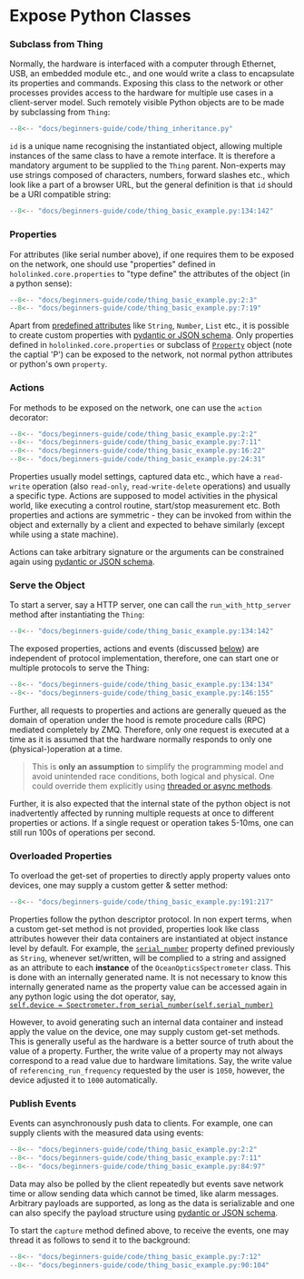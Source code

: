# Expose Python Classes

### Subclass from Thing

Normally, the hardware is interfaced with a computer through Ethernet, USB, an embedded module etc.,
and one would write a class to encapsulate its properties and commands. Exposing this class to the network or other
processes provides access to the hardware for multiple use cases in a client-server model. Such remotely visible
Python objects are to be made by subclassing from `Thing`:

```py title="Base Class - Spectrometer Example" linenums="1" hl_lines="10"
--8<-- "docs/beginners-guide/code/thing_inheritance.py"
```

`id` is a unique name recognising the instantiated object, allowing multiple instances of the same class to have a remote interface. It is therefore a
mandatory argument to be supplied to the `Thing` parent. Non-experts may use strings composed of
characters, numbers, forward slashes etc., which look like a part of a browser URL, but the general definition is
that `id` should be a URI compatible string:

```py title="Thing ID" linenums="1" hl_lines="3"
--8<-- "docs/beginners-guide/code/thing_basic_example.py:134:142"
```

### Properties

For attributes (like serial number above), if one requires them to be exposed on the network, one should use "properties" defined in `hololinked.core.properties` to "type define" the attributes of the object (in a python sense):

```py title="Properties" linenums="1" hl_lines="14"
--8<-- "docs/beginners-guide/code/thing_basic_example.py:2:3"
--8<-- "docs/beginners-guide/code/thing_basic_example.py:7:19"
```

Apart from [predefined attributes](properties/index.md#predefined-typed-properties) like `String`, `Number`, `List` etc., it is possible to create custom properties with [pydantic or JSON schema](properties/index.md#schema-constrained-property).
Only properties defined in `hololinked.core.properties` or subclass of [`Property`](properties/index.md) object (note the captial 'P') can be exposed to the network, not normal python attributes or python's own `property`.

### Actions

For methods to be exposed on the network, one can use the `action` decorator:

```py title="Actions" linenums="1" hl_lines="12 15"
--8<-- "docs/beginners-guide/code/thing_basic_example.py:2:2"
--8<-- "docs/beginners-guide/code/thing_basic_example.py:7:11"
--8<-- "docs/beginners-guide/code/thing_basic_example.py:16:22"
--8<-- "docs/beginners-guide/code/thing_basic_example.py:24:31"
```

Properties usually model settings, captured data etc., which have a `read-write` operation (also `read-only`, `read-write-delete` operations) and usually a specific type. Actions are supposed to model activities in the physical world, like executing a control routine, start/stop measurement etc. Both properties and actions are symmetric - they can be invoked from within the object and externally by a client and expected to behave similarly (except while using a state machine).

Actions can take arbitrary signature or the arguments can be constrained again using [pydantic or JSON schema](actions.md#payload-validation).

### Serve the Object

To start a server, say a HTTP server, one can call the `run_with_http_server` method after instantiating the `Thing`:

```py title="HTTP Server" linenums="1" hl_lines="8"
--8<-- "docs/beginners-guide/code/thing_basic_example.py:134:142"
```

The exposed properties, actions and events (discussed [below](#publish-events)) are independent of protocol implementation, therefore,
one can start one or multiple protocols to serve the Thing:

```py title="Multiple Protocols" linenums="1" hl_lines="5"
--8<-- "docs/beginners-guide/code/thing_basic_example.py:134:134"
--8<-- "docs/beginners-guide/code/thing_basic_example.py:146:155"
```

Further, all requests to properties and actions are generally queued as the domain of operation under the hood is remote procedure calls (RPC)
mediated completely by ZMQ. Therefore, only one request is executed at a time as it is assumed that the hardware normally responds to only one (physical-)operation at a time.

> This is **only an assumption** to simplify the programming model and avoid unintended race conditions, both logical and physical. One could override them explicitly using [threaded or async methods](actions.md#threaded--async-actions).

Further, it is also expected that the internal state of the python object is not inadvertently affected by
running multiple requests at once to different properties or actions. If a single request or operation takes 5-10ms, one can still run 100s of operations per second.

### Overloaded Properties

To overload the get-set of properties to directly apply property values onto devices, one may supply a custom getter & setter method:

```py title="Property Get Set Overload" linenums="1" hl_lines="18-19 23-24"
--8<-- "docs/beginners-guide/code/thing_basic_example.py:191:217"
```

Properties follow the python descriptor protocol. In non expert terms, when a custom get-set method is not provided,
properties look like class attributes however their data containers are instantiated at object instance level by default.
For example, the [`serial_number`](#__codelineno-2-9) property defined
previously as `String`, whenever set/written, will be complied to a string and assigned as an attribute to each **instance**
of the `OceanOpticsSpectrometer` class. This is done with an internally generated name. It is not necessary to know this
internally generated name as the property value can be accessed again in any python logic using the dot operator, say, <br>
[`self.device = Spectrometer.from_serial_number(self.serial_number)`](#__codelineno-3-17)
<br>

However, to avoid generating such an internal data container and instead apply the value on the device, one may supply
custom get-set methods. This is generally useful as the hardware is a better source
of truth about the value of a property. Further, the write value of a property may not always correspond to a read
value due to hardware limitations. Say, the write value of `referencing_run_frequency` requested by the user is `1050`, however, the device adjusted it to `1000` automatically.

### Publish Events

Events can asynchronously push data to clients. For example, one can supply clients with the
measured data using events:

```py title="Events" linenums="1" hl_lines="19"
--8<-- "docs/beginners-guide/code/thing_basic_example.py:2:2"
--8<-- "docs/beginners-guide/code/thing_basic_example.py:7:11"
--8<-- "docs/beginners-guide/code/thing_basic_example.py:84:97"
```

Data may also be polled by the client repeatedly but events save network time or allow sending data which cannot be timed,
like alarm messages. Arbitrary payloads are supported, as long as the data is serializable and one can also specify the payload structure using
[pydantic or JSON schema](events.md#payload-schema).

To start the `capture` method defined above, to receive the events, one may thread it as follows to send it to the background:

```py title="Events" linenums="1"
--8<-- "docs/beginners-guide/code/thing_basic_example.py:7:12"
--8<-- "docs/beginners-guide/code/thing_basic_example.py:90:104"
```
